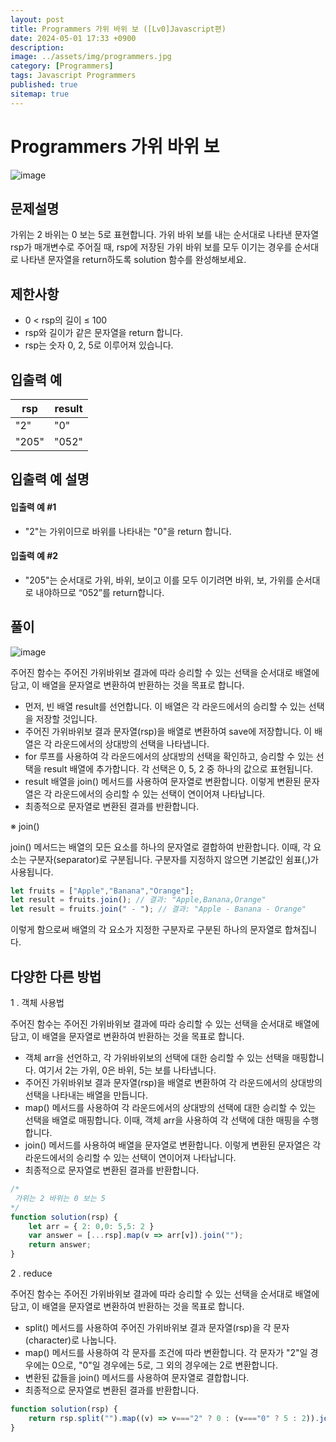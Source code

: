 ```yaml
---
layout: post
title: Programmers 가위 바위 보 ([Lv0]Javascript편)
date: 2024-05-01 17:33 +0900
description: 
image: ../assets/img/programmers.jpg
category: [Programmers]
tags: Javascript Programmers
published: true
sitemap: true
---
```


# Programmers 가위 바위 보

![image](https://github.com/gnlgk/gnlgk.github.io/assets/161431748/e4395722-0331-40b0-929a-d463454c6f59)

## 문제설명

가위는 2 바위는 0 보는 5로 표현합니다. 가위 바위 보를 내는 순서대로 나타낸 문자열 rsp가 매개변수로 주어질 때, rsp에 저장된 가위 바위 보를 모두 이기는 경우를 순서대로 나타낸 문자열을 return하도록 solution 함수를 완성해보세요.

## 제한사항

* 0 < rsp의 길이 ≤ 100
* rsp와 길이가 같은 문자열을 return 합니다.
* rsp는 숫자 0, 2, 5로 이루어져 있습니다.

## 입출력 예

|rsp|result|
|---|---|
|"2"|"0"|
|"205"|"052"|

## 입출력 예 설명

#### 입출력 예 #1

* "2"는 가위이므로 바위를 나타내는 "0"을 return 합니다.

#### 입출력 예 #2

* "205"는 순서대로 가위, 바위, 보이고 이를 모두 이기려면 바위, 보, 가위를 순서대로 내야하므로 “052”를 return합니다.

## 풀이

![image](https://github.com/gnlgk/gnlgk.github.io/assets/161431748/78dcb824-9c8b-4858-a919-bc432b234a71)

주어진 함수는 주어진 가위바위보 결과에 따라 승리할 수 있는 선택을 순서대로 배열에 담고, 이 배열을 문자열로 변환하여 반환하는 것을 목표로 합니다.

* 먼저, 빈 배열 result를 선언합니다. 이 배열은 각 라운드에서의 승리할 수 있는 선택을 저장할 것입니다.
* 주어진 가위바위보 결과 문자열(rsp)을 배열로 변환하여 save에 저장합니다. 이 배열은 각 라운드에서의 상대방의 선택을 나타냅니다.
* for 루프를 사용하여 각 라운드에서의 상대방의 선택을 확인하고, 승리할 수 있는 선택을 result 배열에 추가합니다. 각 선택은 0, 5, 2 중 하나의 값으로 표현됩니다.
* result 배열을 join() 메서드를 사용하여 문자열로 변환합니다. 이렇게 변환된 문자열은 각 라운드에서의 승리할 수 있는 선택이 연이어져 나타납니다.
* 최종적으로 문자열로 변환된 결과를 반환합니다.

※ join()

join() 메서드는 배열의 모든 요소를 하나의 문자열로 결합하여 반환합니다. 이때, 각 요소는 구분자(separator)로 구분됩니다. 구분자를 지정하지 않으면 기본값인 쉼표(,)가 사용됩니다.

````javascript
let fruits = ["Apple","Banana","Orange"];
let result = fruits.join(); // 결과: "Apple,Banana,Orange"
let result = fruits.join(" - "); // 결과: "Apple - Banana - Orange"
````

이렇게 함으로써 배열의 각 요소가 지정한 구분자로 구분된 하나의 문자열로 합쳐집니다.

## 다양한 다른 방법

1 . 객체 사용법

주어진 함수는 주어진 가위바위보 결과에 따라 승리할 수 있는 선택을 순서대로 배열에 담고, 이 배열을 문자열로 변환하여 반환하는 것을 목표로 합니다.

* 객체 arr을 선언하고, 각 가위바위보의 선택에 대한 승리할 수 있는 선택을 매핑합니다. 여기서 2는 가위, 0은 바위, 5는 보를 나타냅니다.
* 주어진 가위바위보 결과 문자열(rsp)을 배열로 변환하여 각 라운드에서의 상대방의 선택을 나타내는 배열을 만듭니다.
* map() 메서드를 사용하여 각 라운드에서의 상대방의 선택에 대한 승리할 수 있는 선택을 배열로 매핑합니다. 이때, 객체 arr을 사용하여 각 선택에 대한 매핑을 수행합니다.
* join() 메서드를 사용하여 배열을 문자열로 변환합니다. 이렇게 변환된 문자열은 각 라운드에서의 승리할 수 있는 선택이 연이어져 나타납니다.
* 최종적으로 문자열로 변환된 결과를 반환합니다.

````javascript
/*
 가위는 2 바위는 0 보는 5
*/
function solution(rsp) {
    let arr = { 2: 0,0: 5,5: 2 }
    var answer = [...rsp].map(v => arr[v]).join("");
    return answer; 
}
````

2 . reduce

주어진 함수는 주어진 가위바위보 결과에 따라 승리할 수 있는 선택을 순서대로 배열에 담고, 이 배열을 문자열로 변환하여 반환하는 것을 목표로 합니다. 

* split() 메서드를 사용하여 주어진 가위바위보 결과 문자열(rsp)을 각 문자(character)로 나눕니다.
* map() 메서드를 사용하여 각 문자를 조건에 따라 변환합니다. 각 문자가 "2"일 경우에는 0으로, "0"일 경우에는 5로, 그 외의 경우에는 2로 변환합니다.
* 변환된 값들을 join() 메서드를 사용하여 문자열로 결합합니다.
* 최종적으로 문자열로 변환된 결과를 반환합니다.

````javascript
function solution(rsp) {
    return rsp.split("").map((v) => v==="2" ? 0 : (v==="0" ? 5 : 2)).join("")
}
````
